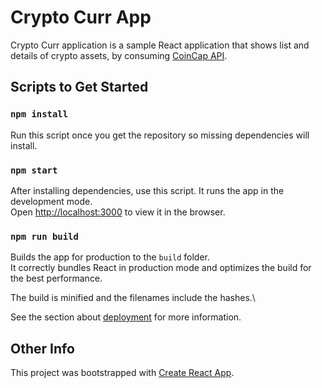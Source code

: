 # Crypto Curr App

Crypto Curr application is a sample React application that shows list and details of crypto assets, by consuming [CoinCap API](https://docs.coincap.io/).


## Scripts to Get Started

### `npm install`

Run this script once you get the repository so missing dependencies will install.

### `npm start`

After installing dependencies, use this script. It runs the app in the development mode.\
Open [http://localhost:3000](http://localhost:3000) to view it in the browser.

### `npm run build`

Builds the app for production to the `build` folder.\
It correctly bundles React in production mode and optimizes the build for the best performance.

The build is minified and the filenames include the hashes.\

See the section about [deployment](https://facebook.github.io/create-react-app/docs/deployment) for more information.

## Other Info

This project was bootstrapped with [Create React App](https://github.com/facebook/create-react-app).